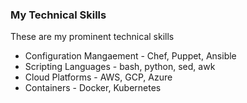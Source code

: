 ### My Technical Skills

These are my prominent technical skills
- Configuration Mangaement - Chef, Puppet, Ansible
- Scripting Languages - bash, python, sed, awk
- Cloud Platforms - AWS, GCP, Azure
- Containers - Docker, Kubernetes
